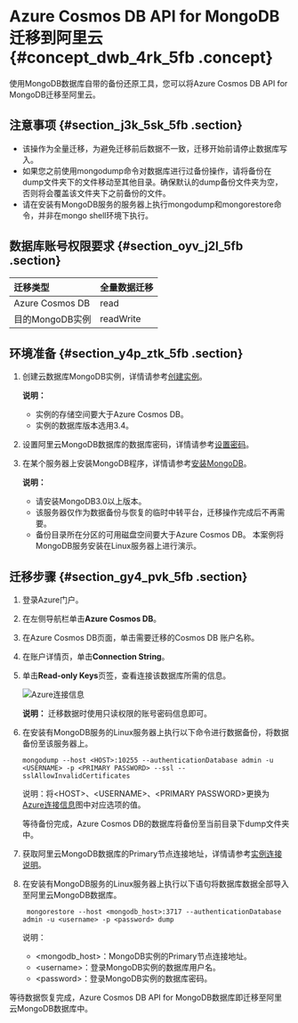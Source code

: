 # Azure Cosmos DB API for MongoDB 迁移到阿里云 {#concept_dwb_4rk_5fb .concept}

使用MongoDB数据库自带的备份还原工具，您可以将Azure Cosmos DB API for MongoDB迁移至阿里云。

## 注意事项 {#section_j3k_5sk_5fb .section}

-   该操作为全量迁移，为避免迁移前后数据不一致，迁移开始前请停止数据库写入。
-   如果您之前使用mongodump命令对数据库进行过备份操作，请将备份在dump文件夹下的文件移动至其他目录。确保默认的dump备份文件夹为空，否则将会覆盖该文件夹下之前备份的文件。
-   请在安装有MongoDB服务的服务器上执行mongodump和mongorestore命令，并非在mongo shell环境下执行。

## 数据库账号权限要求 {#section_oyv_j2l_5fb .section}

|迁移类型|全量数据迁移|
|:---|:-----|
|Azure Cosmos DB|read|
|目的MongoDB实例|readWrite|

## 环境准备 {#section_y4p_ztk_5fb .section}

1.  创建云数据库MongoDB实例，详情请参考[创建实例](../../../../intl.zh-CN/副本集快速入门/创建实例.md#)。

    **说明：** 

    -   实例的存储空间要大于Azure Cosmos DB。
    -   实例的数据库版本选用3.4。
2.  设置阿里云MongoDB数据库的数据库密码，详情请参考[设置密码](../../../../intl.zh-CN/用户指南/账号管理/重置密码.md#)。
3.  在某个服务器上安装MongoDB程序，详情请参考[安装MongoDB](https://docs.mongodb.com/manual/administration/install-community/)。

    **说明：** 

    -   请安装MongoDB3.0以上版本。
    -   该服务器仅作为数据备份与恢复的临时中转平台，迁移操作完成后不再需要。
    -   备份目录所在分区的可用磁盘空间要大于Azure Cosmos DB。
    本案例将MongoDB服务安装在Linux服务器上进行演示。


## 迁移步骤 {#section_gy4_pvk_5fb .section}

1.  登录Azure门户。
2.  在左侧导航栏单击**Azure Cosmos DB**。
3.  在Azure Cosmos DB页面，单击需要迁移的Cosmos DB 账户名称。
4.  在账户详情页，单击**Connection String**。
5.  单击**Read-only Keys**页签，查看连接该数据库所需的信息。

    ![](images/32319_zh-CN.png "Azure连接信息")

    **说明：** 迁移数据时使用只读权限的账号密码信息即可。

6.  在安装有MongoDB服务的Linux服务器上执行以下命令进行数据备份，将数据备份至该服务器上。

    ```
    mongodump --host <HOST>:10255 --authenticationDatabase admin -u <USERNAME> -p <PRIMARY PASSWORD> --ssl --sslAllowInvalidCertificates
    ```

    说明：将<HOST\>、<USERNAME\>、<PRIMARY PASSWORD\>更换为[Azure连接信息](#fig_qbq_fy5_vfb)图中对应选项的值。

    等待备份完成，Azure Cosmos DB的数据库将备份至当前目录下dump文件夹中。

7.  获取阿里云MongoDB数据库的Primary节点连接地址，详情请参考[实例连接说明](../../../../intl.zh-CN/副本集快速入门/连接实例/副本集实例连接说明.md#)。
8.  在安装有MongoDB服务的Linux服务器上执行以下语句将数据库数据全部导入至阿里云MongoDB数据库。

    ```
     mongorestore --host <mongodb_host>:3717 --authenticationDatabase admin -u <username> -p <password> dump
    ```

    说明：

    -   <mongodb\_host\>：MongoDB实例的Primary节点连接地址。
    -   <username\>：登录MongoDB实例的数据库用户名。
    -   <password\>：登录MongoDB实例的数据库密码。

等待数据恢复完成，Azure Cosmos DB API for MongoDB数据库即迁移至阿里云MongoDB数据库中。

